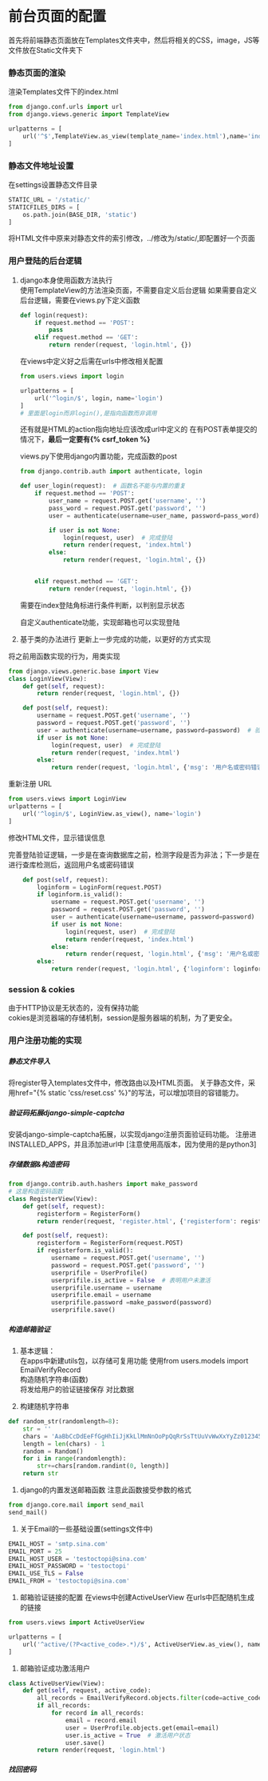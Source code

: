 # 前台页面的配置

首先将前端静态页面放在Templates文件夹中，然后将相关的CSS，image，JS等文件放在Static文件夹下

### 静态页面的渲染
渲染Templates文件下的index.html  
```python
from django.conf.urls import url
from django.views.generic import TemplateView

urlpatterns = [
    url('^$',TemplateView.as_view(template_name='index.html'),name='index')
]
```

### 静态文件地址设置
在settings设置静态文件目录
```python
STATIC_URL = '/static/'
STATICFILES_DIRS = [
    os.path.join(BASE_DIR, 'static')
]
```

将HTML文件中原来对静态文件的索引修改，../修改为/static/,即配置好一个页面

### 用户登陆的后台逻辑
1. django本身使用函数方法执行  
    使用TemplateView的方法渲染页面，不需要自定义后台逻辑
    如果需要自定义后台逻辑，需要在views.py下定义函数  
    ```python
    def login(request):
        if request.method == 'POST':
            pass
        elif request.method == 'GET':
            return render(request, 'login.html', {})
    
    ```
    在views中定义好之后需在urls中修改相关配置
    ```python
    from users.views import login
    
    urlpatterns = [
        url('^login/$', login, name='login')
    ]
    # 里面是login而非login(),是指向函数而非调用
    ```
    还有就是HTML的action指向地址应该改成url中定义的
    在有POST表单提交的情况下，**最后一定要有{% csrf_token %}**
    
    views.py下使用django内置功能，完成函数的post
    ```python
    from django.contrib.auth import authenticate, login
    
    def user_login(request):  # 函数名不能与内置的重复
        if request.method == 'POST':
            user_name = request.POST.get('username', '')
            pass_word = request.POST.get('password', '')
            user = authenticate(username=user_name, password=pass_word)  # 验证用户名密码是否正确
    
            if user is not None:
                login(request, user)  # 完成登陆
                return render(request, 'index.html')
            else:
                return render(request, 'login.html', {})
    
    
        elif request.method == 'GET':
            return render(request, 'login.html', {})
    ```
    
    需要在index登陆角标进行条件判断，以判别显示状态
    
    自定义authenticate功能，实现邮箱也可以实现登陆

1. 基于类的办法进行
更新上一步完成的功能，以更好的方式实现

将之前用函数实现的行为，用类实现
```python
from django.views.generic.base import View
class LoginView(View):
    def get(self, request):
        return render(request, 'login.html', {})

    def post(self, request):
        username = request.POST.get('username', '')
        password = request.POST.get('password', '')
        user = authenticate(username=username, password=password)  # 验证用户名密码是否正确
        if user is not None:
            login(request, user)  # 完成登陆
            return render(request, 'index.html')
        else:
            return render(request, 'login.html', {'msg': '用户名或密码错误！'})

```

重新注册 URL
```python
from users.views import LoginView
urlpatterns = [
    url('^login/$', LoginView.as_view(), name='login')
]
```

修改HTML文件，显示错误信息

完善登陆验证逻辑，一步是在查询数据库之前，检测字段是否为非法；下一步是在进行查库检测后，返回用户名或密码错误
```python
    def post(self, request):
        loginform = LoginForm(request.POST)
        if loginform.is_valid():
            username = request.POST.get('username', '')
            password = request.POST.get('password', '')
            user = authenticate(username=username, password=password)  # 验证用户名密码是否正确
            if user is not None:
                login(request, user)  # 完成登陆
                return render(request, 'index.html')
            else:
                return render(request, 'login.html', {'msg': '用户名或密码错误！'})
        else:
            return render(request, 'login.html', {'loginform': loginform})
```

### session & cokies
由于HTTP协议是无状态的，没有保持功能  
cokies是浏览器端的存储机制，session是服务器端的机制，为了更安全。


### 用户注册功能的实现
##### 静态文件导入
将register导入templates文件中，修改路由以及HTML页面。
关于静态文件，采用href="{% static 'css/reset.css' %}"的写法，可以增加项目的容错能力。

##### 验证码拓展django-simple-captcha
安装django-simple-captcha拓展，以实现django注册页面验证码功能。
注册进INSTALLED_APPS，并且添加进url中
[注意使用高版本，因为使用的是python3]


##### 存储数据&构造密码  
```python
from django.contrib.auth.hashers import make_password
# 这是构造密码函数
class RegisterView(View):
    def get(self, request):
        registerform = RegisterForm()
        return render(request, 'register.html', {'registerform': registerform})

    def post(self, request):
        registerform = RegisterForm(request.POST)
        if registerform.is_valid():
            username = request.POST.get('username', '')
            password = request.POST.get('password', '')
            userprifile = UserProfile()
            userprifile.is_active = False  # 表明用户未激活
            userprifile.username = username
            userprifile.email = username
            userprifile.password =make_password(password)
            userprifile.save()
```
##### 构造邮箱验证  

1. 基本逻辑：  
    在apps中新建utils包，以存储可复用功能
    使用from users.models import EmailVerifyRecord  
    构造随机字符串(函数)  
    将发给用户的验证链接保存
    对比数据

1. 构建随机字符串
```python
def random_str(randomlength=8):
    str = ''
    chars = 'AaBbCcDdEeFfGgHhIiJjKkLlMmNnOoPpQqRrSsTtUuVvWwXxYyZz0123456789'
    length = len(chars) - 1
    random = Random()
    for i in range(randomlength):
        str+=chars[random.randint(0, length)]
    return str
```

1. django的内置发送邮箱函数
注意此函数接受参数的格式
```python
from django.core.mail import send_mail
send_mail()
```

1. 关于Email的一些基础设置(settings文件中)
```python
EMAIL_HOST = 'smtp.sina.com'
EMAIL_PORT = 25
EMAIL_HOST_USER = 'testoctopi@sina.com'
EMAIL_HOST_PASSWORD = 'testoctopi'
EMAIL_USE_TLS = False
EMAIL_FROM = 'testoctopi@sina.com'
```

1. 邮箱验证链接的配置
在views中创建ActiveUserView
在urls中匹配随机生成的链接
```python
from users.views import ActiveUserView

urlpatterns = [
    url('^active/(?P<active_code>.*)/$', ActiveUserView.as_view(), name='user_active')
]
```

1. 邮箱验证成功激活用户
```python
class ActiveUserView(View):
    def get(self, request, active_code):
        all_records = EmailVerifyRecord.objects.filter(code=active_code)
        if all_records:
            for record in all_records:
                email = record.email
                user = UserProfile.objects.get(email=email)
                user.is_active = True  # 激活用户状态
                user.save()
        return render(request, 'login.html')
```

##### 找回密码
